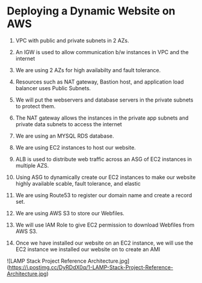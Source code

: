# Deploying a Dynamic Website on AWS

1. VPC with public and private subnets in 2 AZs. 

2. An IGW is used to allow communication b/w instances in VPC and the internet

3. We are using 2 AZs for high availabilty and fault tolerance.

4. Resources such as NAT gateway, Bastion host, and application load balancer uses Public Subnets.

5. We will put the webservers and database servers in the private subnets to protect them.

6. The NAT gateway allows the instances in the private app subnets and private data subnets to access the internet

7. We are using an MYSQL RDS database.

8. We are using EC2 instances to host our website.

9. ALB is used to distribute web traffic across an ASG of EC2 instances in multiple AZS.

10. Using ASG to dynamically create our EC2 instances to make our website highly available scable, fault tolerance, and elastic

11. We are using Route53 to register our domain name and create a record set. 

12. We are using AWS S3 to store our Webfiles.

13. We will use IAM Role to give EC2 permission to download Webfiles from AWS S3.

14. Once we have installed our website on an EC2 instance, we will use the EC2 instance we installed our website on to create an AMI














![LAMP Stack Project Reference Architecture.jpg] (https://i.postimg.cc/DyRDdX0q/1-LAMP-Stack-Project-Reference-Architecture.jpg)